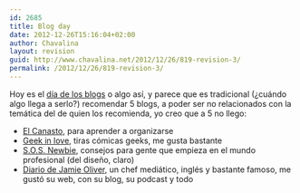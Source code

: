 ```yaml
---
id: 2685
title: Blog day
date: 2012-12-26T15:16:04+02:00
author: Chavalina
layout: revision
guid: http://www.chavalina.net/2012/12/26/819-revision-3/
permalink: /2012/12/26/819-revision-3/
---
```

Hoy es el <a href="http://www.blogday.org/" target="_blank">día de los blogs</a> o algo así, y parece que es tradicional (¿cuándo algo llega a serlo?) recomendar 5 blogs, a poder ser no relacionados con la temática del de quien los recomienda, yo creo que a 5 no llego:

  * [El Canasto](http://canasto.es/), para aprender a organizarse
  * [Geek in love](http://geekinlove.com/), tiras cómicas geeks, me gusta bastante
  * [S.O.S. Newbie](http://www.sosnewbie.com/es/), consejos para gente que empieza en el mundo profesional (del diseño, claro)
  * [Diario de Jamie Oliver](http://www.jamieoliver.com/diary/), un chef mediático, inglés y bastante famoso, me gustó su web, con su blog, su podcast y todo